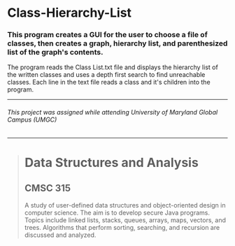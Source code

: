 # Class-Hierarchy-List
### This program creates a GUI for the user to choose a file of classes, then creates a graph, hierarchy list, and parenthesized list of the graph's contents.
The program reads the Class List.txt file and displays the hierarchy list of the written classes and uses a depth first search to find unreachable classes. Each line in the text file reads a class and it's children into the program.

---
###### This project was assigned while attending University of Maryland Global Campus (UMGC)
---

><h1>Data Structures and Analysis</h1>
><h2>CMSC 315</h2>
><p>A study of user-defined data structures and object-oriented design in computer science. The aim is to develop secure Java programs. Topics include linked lists, stacks, queues, arrays, maps, vectors, and trees. Algorithms that perform sorting, searching, and recursion are discussed and analyzed.</p>
